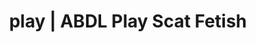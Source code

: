 ---
categories:
- Queer Kinks
- E-Girl Erotica
- ASMR Porn
- Alt Romance
- Alt Aesthetic
image: /assets/images/1747714275125.jpg
layout: post
schema:
  description: Premium adult content featuring Scat Fetish, ABDL Play. High-quality
    images with sensual themes.
  keywords:
  - Roleplay Fantasies
  - ABDL Play
  - Sapphic Desires
  - Ethical Porn
  - ASMR Erotica
  - AI Erotica
  - Scat Fetish
  name: 1747714275125 | Scat Fetish ABDL Play
  type: VisualArtwork
seo:
  description: Featured content with premium ABDL Play, Scat Fetish. HD images available.
  keywords: ABDL Play, Scat Fetish
  og_image: /assets/images/1747714275125.jpg
  schema_type: VisualArtwork
tags:
- '#play'
- Scat Fetish
- ABDL Play
title: play | ABDL Play Scat Fetish
---